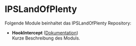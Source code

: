 # IPSLandOfPlenty

Folgende Module beinhaltet das IPSLandOfPlenty Repository:

- __HookIntercept__ ([Dokumentation](HookIntercept))  
	Kurze Beschreibung des Moduls.